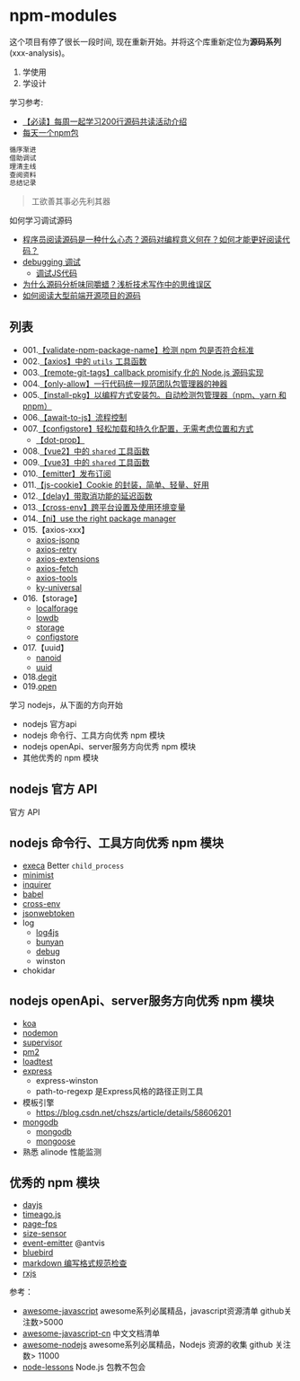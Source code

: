 # npm-modules

这个项目有停了很长一段时间, 现在重新开始。并将这个库重新定位为**源码系列**(xxx-analysis)。

1. 学使用
2. 学设计

学习参考:

- [【必读】每周一起学习200行源码共读活动介绍](https://www.yuque.com/ruochuan12/topics/1)
- [每天一个npm包](https://www.zhihu.com/people/xu-yi-zong-13/posts)

```js
循序渐进
借助调试
理清主线
查阅资料
总结记录
```

> 工欲善其事必先利其器

如何学习调试源码

- [程序员阅读源码是一种什么心态？源码对编程意义何在？如何才能更好阅读代码？](https://www.zhihu.com/question/29765945)
- [debugging 调试](https://github.com/cloudyan/debugging)
  - [调试JS代码](https://juejin.cn/post/7030584939020042254)
- [为什么源码分析味同嚼蜡？浅析技术写作中的思维误区](https://juejin.cn/post/6844903512669700109)
- [如何阅读大型前端开源项目的源码](https://zhuanlan.zhihu.com/p/36996225)

## 列表

- 001.[【validate-npm-package-name】检测 npm 包是否符合标准](./packages/validate-npm-package-name/readme.md)
- 002.[【axios】中的 `utils` 工具函数](./packages/axios/utils.md)
- 003.[【remote-git-tags】callback promisify 化的 Node.js 源码实现](./packages/remote-git-tags/readme.md)
- 004.[【only-allow】一行代码统一规范团队包管理器的神器](./packages/only-allow/readme.md)
- 005.[【install-pkg】以编程方式安装包。自动检测包管理器（npm、yarn 和 pnpm）](./packages/pkg-install/readme.md)
- 006.[【await-to-js】流程控制](./packages/await-to-js/readme.md)
- 007.[【configstore】轻松加载和持久化配置，无需考虑位置和方式](./packages/configstore/readme.md)
  - [【dot-prop】](./packages/configstore/dot-prop.md)
- 008.[【vue2】中的 `shared` 工具函数](./packages/vue2/vue2-shared.md)
- 009.[【vue3】中的 `shared` 工具函数](./packages/vue3/vue3-shared.md)
- 010.[【emitter】发布订阅](./packages/emitter/readme.md)
- 011.[【js-cookie】Cookie 的封装，简单、轻量、好用](./packages/js-cookie/readme.md)
- 012.[【delay】带取消功能的延迟函数](./packages/delay/readme.md)
- 013.[【cross-env】跨平台设置及使用环境变量](./packages/cross-env/readme.md)
- 014.[【ni】use the right package manager](./packages/ni/readme.md)
- 015.【axios-xxx】
  - [axios-jsonp](./packages/axios-jsonp/readme.md)
  - [axios-retry](./packages/axios-retry/readme.md)
  - [axios-extensions](./packages/axios-extensions/readme.md)
  - [axios-fetch](./packages/axios-fetch/readme.md)
  - [axios-tools](./packages/axios-tools/readme.md)
  - [ky-universal](./packages/ky-universal/readme.md)
- 016.【storage】
  - [localforage](./packages/localforage/readme.md)
  - [lowdb](./packages/lowdb/readme.md)
  - [storage](./packages/storage/readme.md)
  - [configstore](./packages/configstore/readme.md)
- 017.【uuid】
  - [nanoid](./packages/nanoid/readme.md)
  - [uuid](./packages/uuid/readme.md)
- 018.[degit](./packages/degit/readme.md)
- 019.[open](./packages/open/readme.md)

学习 nodejs，从下面的方向开始

- nodejs 官方api
- nodejs 命令行、工具方向优秀 npm 模块
- nodejs openApi、server服务方向优秀 npm 模块
- 其他优秀的 npm 模块

## nodejs 官方 API

官方 API

## nodejs 命令行、工具方向优秀 npm 模块

- [execa](./execa) Better `child_process`
- [minimist](./minimist)
- [inquirer](./inquirer)
- [babel](./babel)
- [cross-env](./cross-env)
- [jsonwebtoken](./jsonwebtoken)
- log
  - [log4js](./log4js)
  - [bunyan](./bunyan)
  - [debug](./debug)
  - winston
- chokidar

## nodejs openApi、server服务方向优秀 npm 模块

- [koa](./koa)
- [nodemon](./nodemon)
- [supervisor](./supervisor)
- [pm2](./pm2)
- [loadtest](./loadtest)
- [express](./express)
  - express-winston
  - path-to-regexp 是Express风格的路径正则工具
- 模板引擎
  - https://blog.csdn.net/chszs/article/details/58606201
- [mongodb](./mongodb)
  - [mongodb](https://zhuanlan.zhihu.com/p/24308524)
  - [mongoose](https://mongoosejs.com/)
- 熟悉 alinode 性能监测

## 优秀的 npm 模块

- [dayjs](https://github.com/iamkun/dayjs)
- [timeago.js](https://github.com/hustcc/timeago.js)
- [page-fps](https://github.com/hustcc/page-fps)
- [size-sensor](https://github.com/hustcc/size-sensor)
- [event-emitter](https://github.com/antvis/event-emitter) @antvis
- [bluebird](https://github.com/petkaantonov/bluebird)
- [markdown 编写格式规范检查](https://github.com/hustcc/lint-md)
- [rxjs](https://cn.rx.js.org/manual/index.html)

参考：

- [awesome-javascript](https://github.com/sorrycc/awesome-javascript) awesome系列必属精品，javascript资源清单 github关注数>5000
- [awesome-javascript-cn](https://github.com/jobbole/awesome-javascript-cn) 中文文档清单
- [awesome-nodejs](https://github.com/sindresorhus/awesome-nodejs) awesome系列必属精品，Nodejs 资源的收集 github 关注数> 11000
- [node-lessons](https://github.com/alsotang/node-lessons) Node.js 包教不包会
